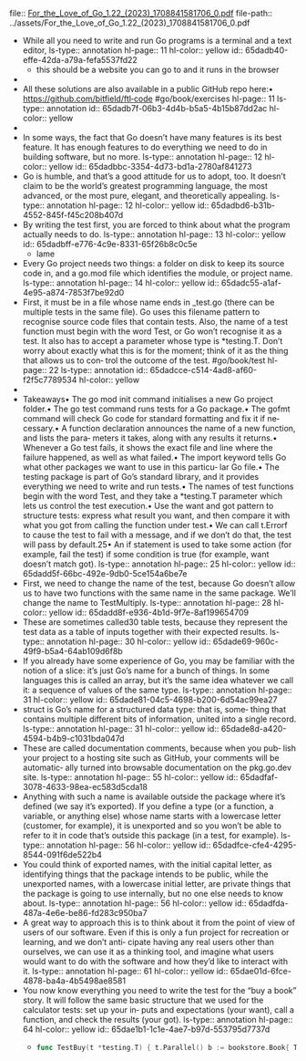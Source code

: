 file:: [For_the_Love_of_Go_1.22_(2023)_1708841581706_0.pdf](../assets/For_the_Love_of_Go_1.22_(2023)_1708841581706_0.pdf)
file-path:: ../assets/For_the_Love_of_Go_1.22_(2023)_1708841581706_0.pdf

- While all you need to write and run Go programs is a terminal and a text editor,
  ls-type:: annotation
  hl-page:: 11
  hl-color:: yellow
  id:: 65dadb40-effe-42da-a79a-fefa5537fd22
	- this should be a website you can go to and it runs in the browser
-
- All these solutions are also available in a public GitHub repo here:• https://github.com/bitfield/ftl‐code #go/book/exercises
  hl-page:: 11
  ls-type:: annotation
  id:: 65dadb7f-06b3-4d4b-b5a5-4b15b87dd2ac
  hl-color:: yellow
-
- In some ways, the fact that Go doesn’t have many features is its best feature. It has enough features to do everything we need to do in building software, but no more.
  ls-type:: annotation
  hl-page:: 12
  hl-color:: yellow
  id:: 65dadbbc-3354-4d73-bd1a-2780af841273
- Go is humble, and that’s a good attitude for us to adopt, too. It doesn’t claim to be the world’s greatest programming language, the most advanced, or the most pure, elegant, and theoretically appealing. 
  ls-type:: annotation
  hl-page:: 12
  hl-color:: yellow
  id:: 65dadbd6-b31b-4552-845f-f45c208b407d
- By writing the test first, you are forced to think about what the program actually needs to do.
  ls-type:: annotation
  hl-page:: 13
  hl-color:: yellow
  id:: 65dadbff-e776-4c9e-8331-65f26b8c0c5e
	- lame
- Every Go project needs two things: a folder on disk to keep its source code in, and a go.mod file which identifies the module, or project name.
  ls-type:: annotation
  hl-page:: 14
  hl-color:: yellow
  id:: 65dadc55-a1af-4e95-a874-7853f7be92d0
- First, it must be in a file whose name ends in _test.go (there can be multiple tests in the same file). Go uses this filename pattern to recognise source code files that contain tests. Also, the name of a test function must begin with the word Test, or Go won’t recognise it as a test. It also has to accept a parameter whose type is *testing.T. Don’t worry about exactly what this is for the moment; think of it as the thing that allows us to con‐ trol the outcome of the test. #go/book/test
  hl-page:: 22
  ls-type:: annotation
  id:: 65dadcce-c514-4ad8-af60-f2f5c7789534
  hl-color:: yellow
-
- Takeaways• The go mod init command initialises a new Go project folder.• The go test command runs tests for a Go package.• The gofmt command will check Go code for standard formatting and fix it if ne‐ cessary.• A function declaration announces the name of a new function, and lists the para‐ meters it takes, along with any results it returns.• Whenever a Go test fails, it shows the exact file and line where the failure happened, as well as what failed.• The import keyword tells Go what other packages we want to use in this particu‐ lar Go file.• The testing package is part of Go’s standard library, and it provides everything we need to write and run tests.• The names of test functions begin with the word Test, and they take a *testing.T parameter which lets us control the test execution.• Use the want and got pattern to structure tests: express what result you want, and then compare it with what you got from calling the function under test.• We can call t.Errorf to cause the test to fail with a message, and if we don’t do that, the test will pass by default.25• An if statement is used to take some action (for example, fail the test) if some condition is true (for example, want doesn’t match got).
  ls-type:: annotation
  hl-page:: 25
  hl-color:: yellow
  id:: 65dadd5f-66bc-492e-9db0-5ce154a6be7e
- First, we need to change the name of the test, because Go doesn’t allow us to have two functions with the same name in the same package. We’ll change the name to TestMultiply.
  ls-type:: annotation
  hl-page:: 28
  hl-color:: yellow
  id:: 65dadd8f-e936-4b1d-9f7e-8af199654709
- These are sometimes called30 table tests, because they represent the test data as a table of inputs together with their expected results.
  ls-type:: annotation
  hl-page:: 30
  hl-color:: yellow
  id:: 65dade69-960c-49f9-b5a4-64ab109d6f8b
- If you already have some experience of Go, you may be familiar with the notion of a slice: it’s just Go’s name for a bunch of things. In some languages this is called an array, but it’s the same idea whatever we call it: a sequence of values of the same type.
  ls-type:: annotation
  hl-page:: 31
  hl-color:: yellow
  id:: 65dade81-04c5-4698-b200-6d54ac99ea27
- struct is Go’s name for a structured data type: that is, some‐ thing that contains multiple different bits of information, united into a single record.
  ls-type:: annotation
  hl-page:: 31
  hl-color:: yellow
  id:: 65dade8d-a420-4594-b4b9-c1031bda047d
- These are called documentation comments, because when you pub‐ lish your project to a hosting site such as GitHub, your comments will be automatic‐ ally turned into browsable documentation on the pkg.go.dev site.
  ls-type:: annotation
  hl-page:: 55
  hl-color:: yellow
  id:: 65dadfaf-3078-4633-98ea-ec583d5cda18
- Anything with such a name is available outside the package where it’s defined (we say it’s exported). If you define a type (or a function, a variable, or anything else) whose name starts with a lowercase letter (customer, for example), it is unexported and so you won’t be able to refer to it in code that’s outside this package (in a test, for example).
  ls-type:: annotation
  hl-page:: 56
  hl-color:: yellow
  id:: 65dadfce-cfe4-4295-8544-091f6de522b4
- You could think of exported names, with the initial capital letter, as identifying things that the package intends to be public, while the unexported names, with a lowercase initial letter, are private things that the package is going to use internally, but no one else needs to know about.
  ls-type:: annotation
  hl-page:: 56
  hl-color:: yellow
  id:: 65dadfda-487a-4e6e-be86-fd283c950ba7
- A great way to approach this is to think about it from the point of view of users of our software. Even if this is only a fun project for recreation or learning, and we don’t anti‐ cipate having any real users other than ourselves, we can use it as a thinking tool, and imagine what users would want to do with the software and how they’d like to interact with it.
  ls-type:: annotation
  hl-page:: 61
  hl-color:: yellow
  id:: 65dae01d-6fce-4878-ba4a-4b5498ae8581
- You now know everything you need to write the test for the “buy a book” story. It will follow the same basic structure that we used for the calculator tests: set up your in‐ puts and expectations (your want), call a function, and check the results (your got).
  ls-type:: annotation
  hl-page:: 64
  hl-color:: yellow
  id:: 65dae1b1-1c1e-4ae7-b97d-553795d7737d
	- ```go
	  func TestBuy(t *testing.T) { t.Parallel() b := bookstore.Book{ Title: "Spark Joy", Author: "Marie Kondo", Copies: 2,} want := 1 result := bookstore.Buy(b) got := result.Copies if want != got { t.Errorf("want %d, got %d", want, got)}}
	  ```